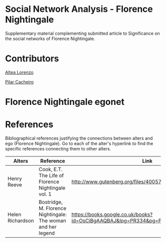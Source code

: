 # Social Network Analysis - Florence Nightingale
Supplementary material complementing submitted article to Significance on the social networks of Florence Nightingale.
# Contributors
[Altea Lorenzo](https://github.com/altealo)

[Pilar Cacheiro](https://github.com/pilarcacheiro)
# Florence Nightingale egonet
# References
Bibliographical references justifying the connections between alters and ego (Florence Nightingale). Go to each of the alter's hyperlink to find the specific references connecting them to other alters.

| Alters  | Reference |Link |
| ------------- |------------- |------------- |
| Henry Reeve  |Cook, E.T. The Life of Florence Nightingale vol. 1 |http://www.gutenberg.org/files/40057/40057-h/40057-h.htm  |
| Helen Richardson  |Bostridge, M. Florence Nightingale: The woman and her legend |https://books.google.co.uk/books?id=OsCiBgAAQBAJ&lpg=PR334&pg=PP1#v=onepage&q&f=false |
 


